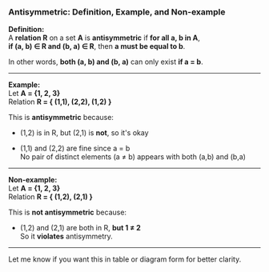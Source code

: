 ### **Antisymmetric: Definition, Example, and Non-example**

**Definition:**  
A **relation R** on a set **A** is **antisymmetric** if **for all a, b in A**,  
**if (a, b) ∈ R and (b, a) ∈ R**, then **a must be equal to b**.

In other words, **both (a, b) and (b, a)** can only exist **if a = b**.

---

**Example:**  
Let **A = {1, 2, 3}**  
Relation **R = { (1,1), (2,2), (1,2) }**

This is **antisymmetric** because:

- (1,2) is in R, but (2,1) is **not**, so it's okay
    
- (1,1) and (2,2) are fine since a = b  
    No pair of distinct elements (a ≠ b) appears with both (a,b) and (b,a)
    

---

**Non-example:**  
Let **A = {1, 2, 3}**  
Relation **R = { (1,2), (2,1) }**

This is **not antisymmetric** because:

- (1,2) and (2,1) are both in R, **but 1 ≠ 2**  
    So it **violates** antisymmetry.
    

---

Let me know if you want this in table or diagram form for better clarity.